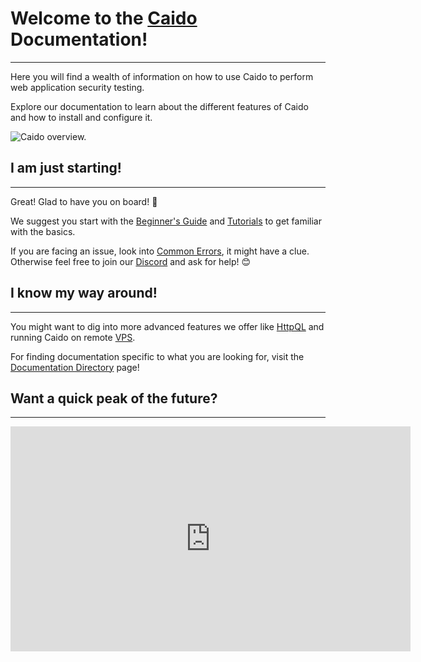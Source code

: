 # Welcome to the [Caido](https://caido.io) Documentation!

---

Here you will find a wealth of information on how to use Caido to perform web application security testing.

Explore our documentation to learn about the different features of Caido and how to install and configure it.

<img alt="Caido overview." src="/_images/introduction.png"/>

## I am just starting!

---

Great! Glad to have you on board! 🚀

We suggest you start with the [Beginner's Guide](/beginner_guide/welcome_to_caido/onboarding.md) and [Tutorials](/show_case/tutorials.md) to get familiar with the basics.

If you are facing an issue, look into [Common Errors](/common_errors.md), it might have a clue. Otherwise feel free to join our [Discord](https://links.caido.io/www-discord) and ask for help! 😊

## I know my way around!

---

You might want to dig into more advanced features we offer like [HttpQL](/internals/httpql.md) and running Caido on remote [VPS](/user_guide/vps.md).

For finding documentation specific to what you are looking for, visit the [Documentation Directory](./doc_directory.md) page!

## Want a quick peak of the future?

---

<iframe id="ytplayer" type="text/html" width="640" height="360"
  src="https://www.youtube.com/embed/cKB5QVez5es"
  frameborder="0"></iframe>
